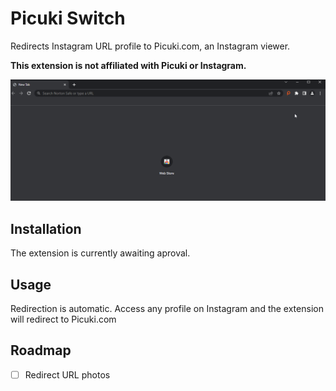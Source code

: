 # Picuki Switch

Redirects Instagram URL profile to Picuki.com, an Instagram viewer.

**This extension is not affiliated with Picuki or Instagram.**

<p align="center">
    <img src="assets/demo.gif" width="700">
</p>

## Installation

The extension is currently awaiting aproval.

## Usage

Redirection is automatic. Access any profile on Instagram and the extension will redirect to Picuki.com

## Roadmap

- [ ] Redirect URL photos